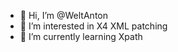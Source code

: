- 👋 Hi, I’m @WeltAnton
- 👀 I’m interested in X4 XML patching
- 🌱 I’m currently learning Xpath
<!--- - 💞️ I’m looking to collaborate on ... --->
<!--- - 📫 How to reach me ... --->
<!--- - 😄 Pronouns: ... --->
<!--- - ⚡ Fun fact: ... --->

<!---
WeltAnton/WeltAnton is a ✨ special ✨ repository because its `README.md` (this file) appears on your GitHub profile.
You can click the Preview link to take a look at your changes.
--->
